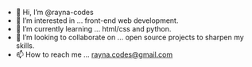 - 👋 Hi, I’m @rayna-codes
- 👀 I’m interested in ... front-end web development.
- 🌱 I’m currently learning ... html/css and python.
- 💞️ I’m looking to collaborate on ... open source projects to sharpen my skills.
- 📫 How to reach me ... rayna.codes@gmail.com

<!---
rayna-codes/rayna-codes is a ✨ special ✨ repository because its `README.md` (this file) appears on your GitHub profile.
You can click the Preview link to take a look at your changes.
--->
